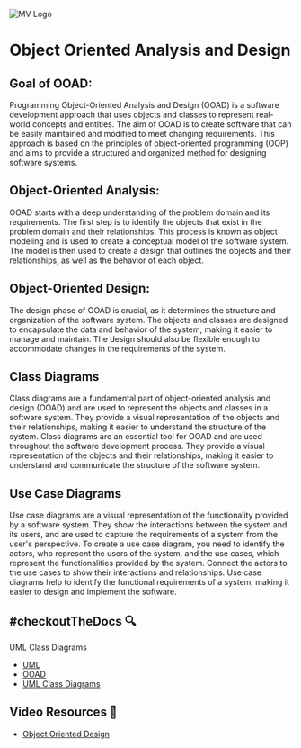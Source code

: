 ![MV Logo](/logo.jpg)
# Object Oriented Analysis and Design

## Goal of OOAD:

Programming Object-Oriented Analysis and Design (OOAD) is a software development approach that uses objects and classes to represent real-world concepts and entities. The aim of OOAD is to create software that can be easily maintained and modified to meet changing requirements. This approach is based on the principles of object-oriented programming (OOP) and aims to provide a structured and organized method for designing software systems.

## Object-Oriented Analysis:
OOAD starts with a deep understanding of the problem domain and its requirements. The first step is to identify the objects that exist in the problem domain and their relationships. This process is known as object modeling and is used to create a conceptual model of the software system. The model is then used to create a design that outlines the objects and their relationships, as well as the behavior of each object.

## Object-Oriented Design:
The design phase of OOAD is crucial, as it determines the structure and organization of the software system. The objects and classes are designed to encapsulate the data and behavior of the system, making it easier to manage and maintain. The design should also be flexible enough to accommodate changes in the requirements of the system.

## Class Diagrams
Class diagrams are a fundamental part of object-oriented analysis and design (OOAD) and are used to represent the objects and classes in a software system. They provide a visual representation of the objects and their relationships, making it easier to understand the structure of the system. Class diagrams are an essential tool for OOAD and are used throughout the software development process. They provide a visual representation of the objects and their relationships, making it easier to understand and communicate the structure of the software system.

## Use Case Diagrams
Use case diagrams are a visual representation of the functionality provided by a software system. They show the interactions between the system and its users, and are used to capture the requirements of a system from the user's perspective. To create a use case diagram, you need to identify the actors, who represent the users of the system, and the use cases, which represent the functionalities provided by the system. Connect the actors to the use cases to show their interactions and relationships. Use case diagrams help to identify the functional requirements of a system, making it easier to design and implement the software.

## #checkoutTheDocs 🔍
UML Class Diagrams
- [UML](https://www.geeksforgeeks.org/unified-modeling-language-uml-introduction/)
- [OOAD](https://www.tutorialspoint.com/object_oriented_analysis_design/ooad_object_oriented_design.htm)
- [UML Class Diagrams](https://www.uml-diagrams.org/class-diagrams-overview.html)

## Video Resources 🎥
- [Object Oriented Design](https://www.youtube.com/watch?v=fJW65Wo7IHI)
